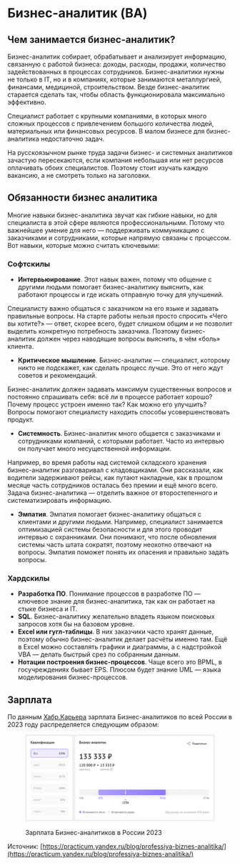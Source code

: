 # Бизнес-аналитик (BA)

## Чем занимается бизнес-аналитик?

Бизнес-аналитик собирает, обрабатывает и анализирует информацию, связанную с работой бизнеса: доходы, расходы, продажи, количество задействованных в процессах сотрудников. Бизнес-аналитики нужны не только в IT, но и в компаниях, которые занимаются металлургией, финансами, медициной, строительством. Везде бизнес-аналитик старается сделать так, чтобы область функционировала максимально эффективно.

Специалист работает с крупными компаниями, в которых много сложных процессов с привлечением большого количества людей, материальных или финансовых ресурсов. В малом бизнесе для бизнес-аналитика недостаточно задач.

На русскоязычном рынке труда задачи бизнес- и системных аналитиков зачастую пересекаются, если компания небольшая или нет ресурсов оплачивать обоих специалистов. Поэтому стоит изучать каждую вакансию, а не смотреть только на заголовки.

## Обязанности бизнес аналитика

Многие навыки бизнес-аналитика звучат как гибкие навыки, но для специалиста в этой сфере являются профессиональными. Потому что важнейшее умение для него — поддерживать коммуникацию с заказчиками и сотрудниками, которые напрямую связаны с процессом. Вот навыки, которые можно считать ключевыми:

### Софтскилы

* **Интервьюирование**. Этот навык важен, потому что общение с другими людьми помогает бизнес-аналитику выяснить, как работают процессы и где искать отправную точку для улучшений.

Специалисту важно общаться с заказчиком на его языке и задавать правильные вопросы. На старте работы нельзя просто спросить «Чего вы хотите?» — ответ, скорее всего, будет слишком общим и не позволит выделить конкретную потребность заказчика. Поэтому бизнес-аналитик должен через наводящие вопросы выяснить, в чём «боль» клиента.

* **Критическое мышление**. Бизнес-аналитик — специалист, которому никто не подскажет, как сделать процесс лучше. Это от него ждут советов и рекомендаций.

Бизнес-аналитик должен задавать максимум существенных вопросов и постоянно спрашивать себя: всё ли в процессе работает хорошо? Почему процесс устроен именно так? Как можно его улучшить? Вопросы помогают специалисту находить способы усовершенствовать продукт.

* **Системность**. Бизнес-аналитик много общается с заказчиками и сотрудниками компаний, с которыми работает. Часто из интервью он получает много несущественной информации.

Например, во время работы над системой складского хранения бизнес-аналитик разговаривал с кладовщиками. Они рассказали, как водители задерживают рейсы, как путают накладные, как в прошлом месяце часть сотрудников осталась без премии и ещё много всего. Задача бизнес-аналитика — отделить важное от второстепенного и систематизировать информацию.

* **Эмпатия**. Эмпатия помогает бизнес-аналитику общаться с клиентами и другими людьми. Например, специалист занимается оптимизацией системы безопасности и для этого проводит интервью с охранниками. Они понимают, что после обновления системы часть штата сократят, поэтому неохотно отвечают на вопросы. Эмпатия поможет понять их опасения и правильно задать вопросы.

### Хардскилы

* **Разработка ПО**. Понимание процессов в разработке ПО — ключевое знание для бизнес-аналитика, так как он работает на стыке бизнеса и IT.&#x20;
* **SQL**. Бизнес-аналитику желательно владеть языком поисковых запросов хотя бы на базовом уровне.&#x20;
* **Excel или гугл-таблицы**. В них заказчики часто хранят данные, поэтому обычно бизнес-аналитик делает расчёты именно там. Ещё в Excel можно составлять графики и диаграммы, а с надстройкой VBA — делать быстрый срез по собранным данным.
* **Нотации построения бизнес-процессов**. Чаще всего это BPML, в госучреждениях бывает EPS. Плюсом будет знание UML — языка моделирования бизнес-процессов.

## Зарплата

По данным [Хабр.Карьера](https://career.habr.com/salaries?qualification=All\&spec\_aliases%5B%5D=business\_analyst\&isShared=true) зарплата Бизнес-аналитиков по всей России в 2023 году распределяется следующим образом:

<figure><img src="../../../.gitbook/assets/image (8) (1).png" alt=""><figcaption><p>Зарплата Бизнес-аналитиков в России 2023</p></figcaption></figure>







Источник: [https://practicum.yandex.ru/blog/professiya-biznes-analitika/](https://practicum.yandex.ru/blog/professiya-biznes-analitika/)
